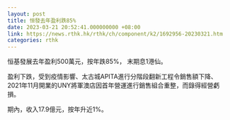```yaml
---
layout: post
title: 恒發去年盈利跌85%
date: 2023-03-21 20:52:41.000000000 +08:00
link: https://news.rthk.hk/rthk/ch/component/k2/1692956-20230321.htm
categories: rthk
---
```


恒基發展去年盈利500萬元，按年跌85%， 末期息1港仙。

盈利下跌，受到疫情影響、太古城APITA進行分階段翻新工程令銷售額下降、2021年11月開業的UNY將軍澳店因首年營運進行銷售組合重整，而錄得經營虧損。

期內，收入17.9億元，按年升近1%。
